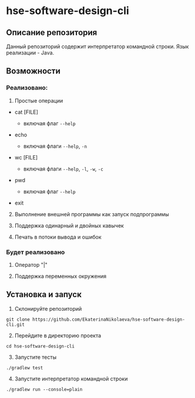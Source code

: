 # hse-software-design-cli

## Описание репозитория

Данный репозиторий содержит интерпретатор командной строки. Язык реализации - Java.

## Возможности

### Реализовано:

1. Простые операции

* cat [FILE]

    * включая флаг `--help`

* echo

    * включая флаги `--help`, `-n`

* wc [FILE]

    * включая флаги `--help`, `-l`, `-w`, `-c`

* pwd

  * включая флаг `--help`

* exit

2. Выполнение внешней программы как запуск подпрограммы

3. Поддержка одинарный и двойных кавычек

4. Печать в потоки вывода и ошибок

### Будет реализовано

1. Оператор "|"

2. Поддержка переменных окружения

## Установка и запуск

1. Склонируйте репозиторий

```
git clone https://github.com/EkaterinaNikolaeva/hse-software-design-cli.git
```

2. Перейдите в директорию проекта

```
cd hse-software-design-cli
```
3. Запустите тесты

```
./gradlew test
```
4. Запустите интерпретатор командной строки

```
./gradlew run --console=plain
```
